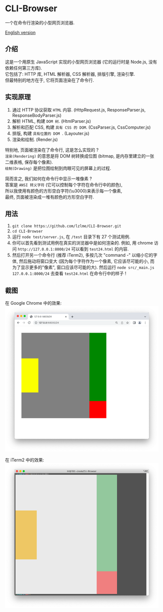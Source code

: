 # CLI-Browser

一个在命令行渲染的小型网页浏览器.

[English version](./README.md)


## 介绍
这是一个用原生 JavaScript 实现的小型网页浏览器 (它的运行时是 Node.js, 没有依赖任何第三方库).  
它包括了: HTTP 库, HTML 解析器, CSS 解析器, 排版引擎, 渲染引擎.  
但最特别的地方在于, 它将页面渲染在了命令行.


## 实现原理
1. 通过 HTTP 协议获取 `HTML` 内容. (HttpRequest.js, ResponseParser.js, ResponseBodyParser.js)
2. 解析 HTML, 构建 `DOM 树`. (HtmlParser.js)
3. 解析和匹配 CSS, 构建 `具有 CSS 的 DOM`. (CssParser.js, CssComputer.js)
4. 排版, 构建 `具有位置的 DOM `. (Layouter.js)
5. 渲染和绘制. (Render.js)

特别地, 页面被渲染在了命令行, 这是怎么实现的 ?  
`渲染(Rendering)` 的意思是将 DOM 树转换成位图 (bitmap, 是内存里建立的一张二维表格, 保存每个像素).  
`绘制(Drawing)` 是把位图绘制到肉眼可见的屏幕上的过程.  

简而言之, 我们如何在命令行中显示一堆像素 ?  
答案是 `ANSI 转义字符` (它可以控制每个字符在命令行中的颜色),  
所以我使用有颜色的方形空白字符(\u3000)来表示每一个像素,  
最终, 页面被渲染成一堆有颜色的方形空白字符.


## 用法
1. `git clone https://github.com/lzlme/CLI-Browser.git`
2. `cd CLI-Browser`
3. 运行 `node test/server.js`, 在 `/test` 目录下有 27 个测试用例.
4. 你可以首先看到测试用例在真实的浏览器中是如何渲染的. 例如, 用 chrome 访问 `http://127.0.0.1:8000/24` 可以看到 `test24.html` 的内容.
5. 然后打开另一个命令行 (推荐 iTerm2), 多按几次 "command -" 以缩小它的字体, 然后拖动将窗口变大 (因为每个字符作为一个像素, 它应该尽可能的小, 而为了显示更多的"像素", 窗口应该尽可能的大). 然后运行 `node src/_main.js 127.0.0.1:8000/24` 去查看 `test24.html` 在命令行中的样子 !


## 截图
在 Google Chrome 中的效果:  
<img src="screenshot/chrome.png" width="700">

在 iTerm2 中的效果:  
<img src="screenshot/iterm2.png" width="700">
